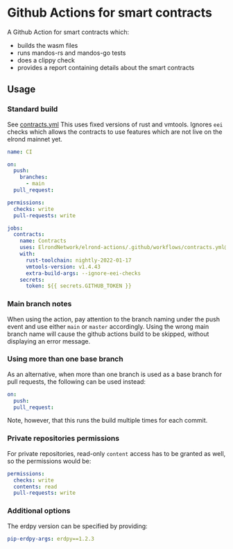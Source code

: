 # Github Actions for smart contracts

A Github Action for smart contracts which:
- builds the wasm files
- runs mandos-rs and mandos-go tests
- does a clippy check
- provides a report containing details about the smart contracts

## Usage

### Standard build

See [contracts.yml](.github/workflows/contracts.yml)
This uses fixed versions of rust and vmtools.
Ignores `eei` checks which allows the contracts to use features which are not live on the elrond mainnet yet.

```yml
name: CI

on:
  push:
    branches:
      - main
  pull_request:

permissions:
  checks: write
  pull-requests: write

jobs:
  contracts:
    name: Contracts
    uses: ElrondNetwork/elrond-actions/.github/workflows/contracts.yml@v1
    with:
      rust-toolchain: nightly-2022-01-17
      vmtools-version: v1.4.43
      extra-build-args: --ignore-eei-checks
    secrets:
      token: ${{ secrets.GITHUB_TOKEN }}
```

### Main branch notes

When using the action, pay attention to the branch naming under the push event and use either `main` or `master` accordingly. Using the wrong main branch name will cause the github actions build to be skipped, without displaying an error message.

### Using more than one base branch

As an alternative, when more than one branch is used as a base branch for pull requests, the following can be used instead:
```yml
on:
  push:
  pull_request:
```
Note, however, that this runs the build multiple times for each commit.

### Private repositories permissions

For private repositories, read-only `content` access has to be granted as well, so the permissions would be:
```yml
permissions:
  checks: write
  contents: read
  pull-requests: write
```

### Additional options

The erdpy version can be specified by providing:
```yml
pip-erdpy-args: erdpy==1.2.3
```
